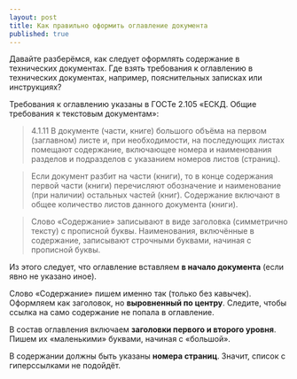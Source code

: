 ```yaml
---
layout: post
title: Как правильно оформить оглавление документа
published: true
---
```


Давайте разберёмся, как следует оформлять содержание в технических документах. Где взять требования к оглавлению в технических документах, например, пояснительных записках или инструкциях?

Требования к оглавлению указаны в ГОСТе 2.105 «ЕСКД. Общие требования к текстовым документам»:
> 4.1.11 В документе (части, книге) большого объёма на первом (заглавном) листе и, при необходимости, на последующих листах помещают содержание, включающее номера и наименования разделов и подразделов с указанием номеров листов (страниц).

> Если документ разбит на части (книги), то в конце содержания первой части (книги) перечисляют обозначение и наименование (при наличии) остальных частей (книг). Содержание включают в общее количество листов данного документа (книги).

> Слово «Содержание» записывают в виде заголовка (симметрично тексту) с прописной буквы. Наименования, включённые в содержание, записывают строчными буквами, начиная с прописной буквы.

Из этого следует, что оглавление вставляем **в начало документа** (если явно не указано иное).

Слово «Содержание» пишем именно так (только без кавычек). Оформляем как заголовок, но **выровненный по центру**. Следите, чтобы ссылка на само содержание не попала в оглавление.

В состав оглавления включаем **заголовки первого и второго уровня**. Пишем их «маленькими» буквами, начиная с «большой».

В содержании должны быть указаны **номера страниц**. Значит, список с гиперссылками не подойдёт.
